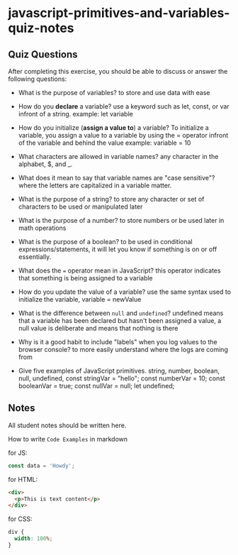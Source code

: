 # javascript-primitives-and-variables-quiz-notes

## Quiz Questions

After completing this exercise, you should be able to discuss or answer the following questions:

- What is the purpose of variables?
  to store and use data with ease

- How do you **declare** a variable?
  use a keyword such as let, const, or var infront of a string. example: let variable

- How do you initialize (**assign a value to**) a variable?
  To initialize a variable, you assign a value to a variable by using the = operator infront of the variable and behind the value
  example: variable = 10

- What characters are allowed in variable names?
  any character in the alphabet, $, and \_.

- What does it mean to say that variable names are "case sensitive"?
  where the letters are capitalized in a variable matter.

- What is the purpose of a string?
  to store any character or set of characters to be used or manipulated later

- What is the purpose of a number?
  to store numbers or be used later in math operations

- What is the purpose of a boolean?
  to be used in conditional expressions/statements, it will let you know if something is on or off essentially.

- What does the `=` operator mean in JavaScript?
  this operator indicates that something is being assigned to a variable

- How do you update the value of a variable?
  use the same syntax used to initialize the variable, variable = newValue

- What is the difference between `null` and `undefined`?
  undefined means that a variable has been declared but hasn't been assigned a value, a null value is deliberate and means that nothing is there

- Why is it a good habit to include "labels" when you log values to the browser console?
  to more easily understand where the logs are coming from

- Give five examples of JavaScript primitives.
  string, number, boolean, null, undefined,
  const stringVar = "hello";
  const numberVar = 10;
  const booleanVar = true;
  const nullVar = null;
  let undefined;

## Notes

All student notes should be written here.

How to write `Code Examples` in markdown

for JS:

```javascript
const data = 'Howdy';
```

for HTML:

```html
<div>
  <p>This is text content</p>
</div>
```

for CSS:

```css
div {
  width: 100%;
}
```
